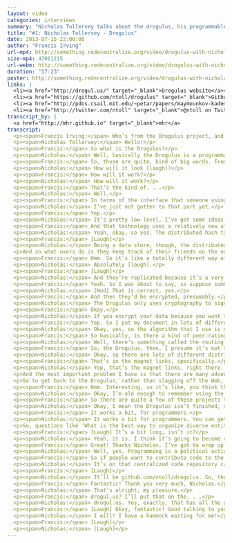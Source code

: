 ```yaml
---
layout: video
categories: interviews
summary: "Nicholas Tollervey talks about the drogulus, his programmable peer-to-peer data store. In the process he describes how a Distributed Hash Table (DHT) works and what motivated him to start the project."
title: "#1: Nicholas Tollervey - Drogulus"
date: 2013-07-15 22:00:00
author: "Francis Irving"
url-mp4: http://something.redecentralize.org/video/drogulus-with-nicholas-tollervey.mp4
size-mp4: 47011215
url-webm: http://something.redecentralize.org/video/drogulus-with-nicholas-tollervey.webm
duration: "17:23"
poster: http://something.redecentralize.org/video/drogulus-with-nicholas-tollervey.jpg
links: |
  <li><a href="http://drogul.us/" target="_blank">Drogulus website</a></li>
  <li><a href="https://github.com/ntoll/drogulus" target="_blank">Github repository</a></li>
  <li><a href="http://pdos.csail.mit.edu/~petar/papers/maymounkov-kademlia-lncs.pdf" target="_blank">Kademlia paper</a></li>
  <li><a href="http://twitter.com/ntoll" target="_blank">@ntoll on Twitter</a></li>
transcript_by: |
  <a href="http://mhr.github.io" target="_blank">mhr</a>
transcript:
  <p><span>Francis Irving:</span> Who’s from the Drogulus project, and he’s a technical Python person, and a training musician, and he also used to be a teacher, and he’s making the Drogulus, and he’s going to tell us all about it. Hello!</p>
  <p><span>Nicholas Tollervey:</span> Hello!</p>
  <p><span>Francis:</span> So what is the Drogulus?</p>
  <p><span>Nicholas:</span> Well, basically the Drogulus is a programmable peer-to-peer data store that I’ve been working on during my commute to London, my 14-minute commute in the morning. Basically, what it is, it’s a bit of an experiment in peer-to-peer decentralization. It’s sort of a place for me to experiment and explore some ideas that have been knocking around in my head for quite a while. So the Drogulus itself is a global, federated, decentralized, open data store that can be programmed by anyone. And we ensure that the identity and provenance of the people using the Drogulus is ensured by cryptographically signing digital addresses; we use public-key cryptography for that. So being federated, in that the system consists of many independent entities and is decentralized, there’s no one entity more important than any of the others. It means that users are free from choke points of authority that may be used to control access or usage of the system. Being open.</p>
  <p><span>Francis:</span> So, those are quite, kind of big words. From the user’s point of view, how will that look in the end?</p>
  <p><span>Nicholas:</span> How will it look [laugh]?</p>
  <p><span>Francis:</span> How will it work?</p>
  <p><span>Nicholas:</span> How will it work?</p>
  <p><span>Francis:</span> That’s the kind of. . .</p>
  <p><span>Nicholas:</span> Well.</p>
  <p><span>Francis:</span> In terms of the interface that someone using it will experience?</p>
  <p><span>Nicholas:</span> I’ve just not gotten to that part yet.</p>
  <p><span>Francis:</span> Yep.</p>
  <p><span>Nicholas:</span> It’s pretty low-level, I’ve got some ideas of how it might work. But, you know, the important thing for me at the moment is to get the basic technology right and working, and then build on top of that.</p>
  <p><span>Francis:</span> And that technology uses a relatively new algorithm, doesn’t it? The distributed hash table algorithm?</p>
  <p><span>Nicholas:</span> Yeah, okay, so yes. The distributed hash table. So, I’ll explain what that is. Out of a totally abstract and nontechnical level, I’ll explain how it works. This is the story of the distributed hash table, as it were. It’s sort of a peer-to-peer dictionary, so there’s a unique key in the dictionary that identifies some value. So, in the case of the traditional dictionary, the key is the word and then the associated value is its definition. Like ‘aardvark’ is an animal with a long snout that always appears at the beginning of most dictionaries.</p>
  <p><span>Francis:</span> [Laugh]</p>
  <p><span>Nicholas:</span> Being a data store, though, the distributed hash table allows us to create, retrieve, update, and delete their own keys and associated digital values. So, the hash table is distributed because it’s split up into many, into the equivalent of sort of — there’d be different volumes of a traditional dictionary, where each volume relates to a particular area in the whole dictionary, as it were, and each person who ever uses the distributed hash table has a copy of just one volume from the distributed hash table. But each volume can be distributed to many, many different users.</p>
  <p>And so what users do is they keep track of their friends on the network to know which friend holds what volume, so that when they want to interact with the distributed hash table, and they move to contact in order to retrieve a value or effect the changes to the distributed hash table, and if they don’t know the person with the correct volume for the thing that they’re trying to interact with, then they play sort of a ‘six degrees of separation’ game with their friends until the person with the right volume is found. And the other important thing to mention with distributed hash tables is that they share an interesting property with BitTorrent, which is where the more popular an entry into the distributed hash table becomes, the more widespread it becomes in the dictionary itself, which means the performance is improved since popular items are actually easier to find. That’s kind of it, at a high level.</p>
  <p><span>Francis:</span> Hmm. So it’s like a totally different way of storing things. So rather than store it on a physical hard drive on my computer, they’re actually spread out over the Internet? Do I not even know where they are?</p>
  <p><span>Nicholas:</span> Absolutely [laugh].</p>
  <p><span>Francis:</span> [Laugh]</p>
  <p><span>Nicholas:</span> And they’re replicated because it’s a very nebulous thing, this distributed hash table, so there are peers joining and leaving the distributed hash table all the time. So part of the algorithm is that values are replicated through the hash table so that, you know, you’d have to get rid of a huge number of nodes to ensure that you got rid of a value.</p>
  <p><span>Francis:</span> Yeah. So I was about to say, so suppose some computers that happen to store either document as saved in the hash table, like important documents to me, would there be multiple copies of it, and on different people’s machines?</p>
  <p><span>Nicholas:</span> [Nod] That is correct, yes.</p>
  <p><span>Francis:</span> And then they’d be encrypted, presumably.</p>
  <p><span>Nicholas:</span> The Drogulus only uses cryptography to sign digital assets.</p>
  <p><span>Francis:</span> Okay.</p>
  <p><span>Nicholas:</span> If you encrypt your data because you want to make it private, then that’s up to you. But that’s going to be dealt with at a higher level, obviously. But I’m working at a very low-level, here. To get the basic functionality right.</p>
  <p><span>Francis:</span> Yep. So I put my document in lots of different places, it’s spread automatically by the distributed hash table on the Internet, and then if several of those computers then disappear for some reason, or the person stops running software, or deletes all of the content in that node, does it then detect that and then replicate it, automatically, to other nodes?</p>
  <p><span>Nicholas:</span> Okay, yes, so the algorithm that I use is called Kademlia, and there’s a rather excellent paper from about ten years ago that explains this in great detail, but every X number of minutes, the algorithm tries, or a node will try and replicate its value to close-by peers. So it will try to spread things out like that. The other thing is that the way Kademlia works is that it tries to use the most, the best performing peers in the distributed hash table. So it’ll use those that have demonstrated that they’ve had lots of uptime — let me see what I mean — and try to use those more than those that are bit more transient, as it were.</p>
  <p><span>Francis:</span> So basically, is there a kind of peer-rating system almost like eBay’s rating system, where the nodes rank each other?</p>
  <p><span>Nicholas:</span> Well, there’s something called the routing table, which is basically how — I just told you about the distributed hash table — that’s where the node on the network keeps track of its ‘friends’, as it were; ‘friends’ elsewhere on the distributed hash table. That’s actually ordered so that the most performing, the best performing nodes are ranked higher in the routing table than other nodes. So, yeah.</p>
  <p><span>Francis:</span> So, the Drogulus, then, I presume it’s not the first implementation of DHT. What motivated you to make the Drogulus, and what’s interesting about it?</p>
  <p><span>Nicholas:</span> Okay, so there are lots of different distributed hash tables and obviously there was an implementation behind the original paper. The most famous implementation of Kademlia is probably the way that BitTorrent uses it for tracking, for replacing trackers.</p>
  <p><span>Francis:</span> That’s in the magnet links, specifically.</p>
  <p><span>Nicholas:</span> Yep, that’s the magnet links, right there. So my motivation for creating the Drogulus is a bit different to Bittorrent and things. Basically I have a growing unease with the current state of the Web, and this could be summarized in three ways. The first one is that on the Web, users are no longer in control of their data online, and identity. They’re locked into website that act as walled gardens of data, each requiring different sets of credentials, et cetera, et cetera, et cetera. The second problem — unease — that I have, is that programmers have to build on the Web using complicated and quirky technology that’s defined in a top-down manner by committees and things. You know, you only have to think about OAuth and calls and JavaScript Date objects, and things like that to realize that it’s a bit hacky, and there’s no way for developers to maybe get around that. They have to wait for browser developers to implement the latest version of JavaScript, or implement the latest HTML5 things, and they have no say into, you know, that DRM is going into the new standard, and things like that. So, it’s top-down rather than bottom-up.</p>
  <p>And the most important problem I have is that there are many advertent points of control and lock-in and authority built into the Web, by virtue of the way that it’s built/architected. Each of these problems is a potential mechanism for disempowerment, and spying, and exploitation, and things like that, which obviously, given the recent shenanigans with Snowden, and the Pirate Bay being censored, and of course everybody knows about the Great Firewall of China. You know, I think that the beautifully simple and open hypertext system that Tim Berners-Lee created has grown into a mechanism of centralization and complication that’s beholden to dodgy commercial, political, and legal manipulation. And more worryingly, our data’s analyzed by companies and it’s sold in the form of targeted advertising, and governments get access to it without our consent.</p>
  <p>So to get back to the Drogulus, rather than slagging off the Web, which I believe is a great thing, there are many aspects of today’s Web that are contrary to the concept that’s very important to me, and that’s autonomy. So by autonomy, I mean someone who is self-directing, they’re free to act of their own accord, and they lack imposition from others. And autonomy also suggests there’s some sort of intelligence and reason and awareness, enough to be able to enjoy and make use of this freedom that you have. And by having this intelligence it entails decision-making, so that people become accountable for their actions. And lastly, autonomy is sort of the opposite of such undesirable states as tyranny and slavery and nasty things like that. So I asked myself, you know, how would software designed to grow autonomy function, and I started to hack, and we get the Drogulus.</p>
  <p><span>Francis:</span> Hmm. Interesting, so it’s like, you think the original Web was or felt free, and that is kind of recreating it in some ways, or what it was originally meant to be?</p>
  <p><span>Nicholas:</span> Okay, I’m old enough to remember using the Web when it was just text [laugh]. And when I was at university back in 1993, using the Mosaic Web browser, and I remember actually staying up until the early hours in the computing lab just browsing the Net, and realizing that NASA is on the Web, and look, there’s all this information over here, and there’s this guy writing stuff over here, and you know, all this amazing stuff. And at the moment it just feels like — well, I was thinking about it just yesterday, which websites do I visit most? Well there’s Google for search, there’s the BBC News website, the Guardian, Hacker News for all my sort of technology stuff, I’ve got various RSS feeds, through which I used to use Google Reader, and that’s got shut down, so there’s only really a handful of websites that I might use and gone is this sort of proliferation of everyone had a different blog, and people had control because they were in control of their server, and so on and so forth. So yes, in a way, it is a little about getting back to that decentralized nature that was the beginning of the Web.</p>
  <p><span>Francis:</span> So there are quite a few of these projects that are thinking about how to redecentralize the Internet in different ways, so what do you think the implications are? What might happen, and what should we watch out for, both good and bad, when quite a few people start to use things like the Drogulus?</p>
  <p><span>Nicholas:</span> Okay, I mean the Drogulus isn’t finished, so you can’t use it yet, although it’s getting close to a usable state.</p>
  <p><span>Francis:</span> It works a bit, for programmers.</p>
  <p><span>Nicholas:</span> It works a bit for programmers. You can get the test suite to pass [laugh]. So basically, from my point of view, decentralization means a loss of power — or a movement of power — from those that control and use the centralized systems that we currently have to those who participate in and build the decentralized systems that are being built. And in a way, it’s sort of a way of answering three questions — What is the best way to organize diverse entities that coexist together in large dynamic groups, like in a society or in a network? How are these arrangements created? And who is responsible for making these things work? These are questions that are surprisingly important for political philosophy and the software engineer. It shows that, you know, there’s quite a bit of overlap between these two subjects, when you start to think about it.</p>
  <p>So, questions like ‘What is the best way to organize diverse entities?’ can be answered in a political way by saying, well, use this form of government, and not that form of government, and so on and so forth. So peer-to-peer answers these questions by saying the most effective way to organize the most diverse, dynamic group of things — participants — is with a peer-to-peer architecture. Which can be, for example, for a technical reason like Bittorrent — it’s just more efficient to do what you want to do in that particular way; or it might be for political reasons, like with Bitcoin, because you don’t want a central bank controlling a currency. And the means of creating such a network is for an open protocol that describes the expected behavior of the participants, including checks and balances to ensure that participants are behaving themselves on the network, and it’s therefore the participants’ responsibility to correctly implement the protocol in order to make the system work correctly. So, I guess the redicent — redecitrent — [rede]centralization (I’ll try to say that properly). . .</p>
  <p><span>Francis:</span> [Laugh] It’s a bit long, isn’t it?</p>
  <p><span>Nicholas:</span> Yeah, it is. I think it’s going to become a significant force because people have seen the pendulum swing from a decentralized web to a very centralized web, and the pendulum’s swinging back. There’s a reaction to this centralization, and it’ll become a significant force for change, and that it’s sort of our responsibility as people who are participating in creating these peer-to-peer systems to make sure that what we do provides a net improvement on the way things are at the moment, and promotes autonomy, this thing that I think is valuable. Rather than facilitate disempowerment, and spying, and other nefarious sort of activities. And yeah, that’s about it.</p>
  <p><span>Francis:</span> Great! Thanks Nicholas, I’ve got to wrap up right now [laugh]. I feel like I have a bit more responsibility as a programmer.</p>
  <p><span>Nicholas:</span> Well, yes. Programming is a political activity because we’re creating the rules of the digital world, as programmers, and if you do it in an unthinking way, without considering the ethical implications of what you’re writing, then in some sense, you’re not being responsible. And this is something that’s important to me.</p>
  <p><span>Francis:</span> So if people want to contribute code to the Drogulus, where can they find it [laugh]?</p>
  <p><span>Nicholas:</span> It’s on that centralized code repository called Github [laugh].</p>
  <p><span>Francis:</span> [Laugh]</p>
  <p><span>Nicholas:</span> It’ll be github.com/ntoll/drogulus. So, there’s a website at drogul.us as well, so.</p>
  <p><span>Francis:</span> Fantastic! Thank you very much, Nicholas.</p>
  <p><span>Nicholas:</span> That’s alright, my pleasure.</p>
  <p><span>Francis:</span> drogul.us? I’ll put that on the. . .</p>
  <p><span>Nicholas:</span> drogul.us. Yes, exactly, that has all the details on it.</p>
  <p><span>Francis:</span> [Laugh] Okay, fantastic! Good talking to you, and have a good rest of this summery day.</p>
  <p><span>Nicholas:</span> I will! I have a hammock waiting for me!</p>
  <p><span>Francis:</span> [Laugh]</p>
  <p><span>Nicholas:</span> [Laugh]</p>
---
```


